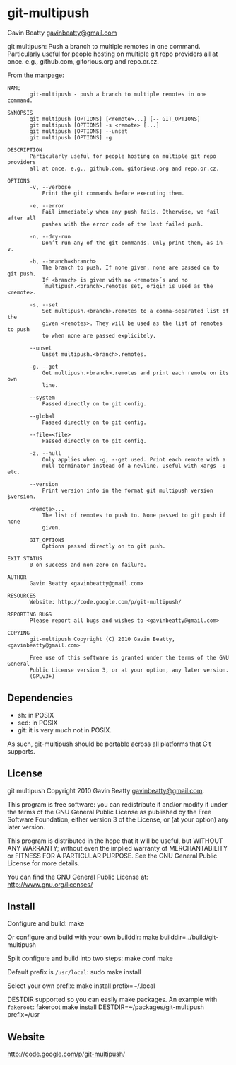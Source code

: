 git-multipush
=============
Gavin Beatty <gavinbeatty@gmail.com>

git multipush: Push a branch to multiple remotes in one command. Particularly
useful for people hosting on multiple git repo providers all at once.
e.g., github.com, gitorious.org and repo.or.cz.

From the manpage:

    NAME
           git-multipush - push a branch to multiple remotes in one command.

    SYNOPSIS
           git multipush [OPTIONS] [<remote>...] [-- GIT_OPTIONS]
           git multipush [OPTIONS] -s <remote> [...]
           git multipush [OPTIONS] --unset
           git multipush [OPTIONS] -g

    DESCRIPTION
           Particularly useful for people hosting on multiple git repo providers
           all at once. e.g., github.com, gitorious.org and repo.or.cz.

    OPTIONS
           -v, --verbose
               Print the git commands before executing them.

           -e, --error
               Fail immediately when any push fails. Otherwise, we fail after all
               pushes with the error code of the last failed push.

           -n, --dry-run
               Don’t run any of the git commands. Only print them, as in -v.

           -b, --branch=<branch>
               The branch to push. If none given, none are passed on to git push.
               If <branch> is given with no <remote>´s and no
               ´multipush.<branch>.remotes set, origin is used as the <remote>.

           -s, --set
               Set multipush.<branch>.remotes to a comma-separated list of the
               given <remotes>. They will be used as the list of remotes to push
               to when none are passed explicitely.

           --unset
               Unset multipush.<branch>.remotes.

           -g, --get
               Get multipush.<branch>.remotes and print each remote on its own
               line.

           --system
               Passed directly on to git config.

           --global
               Passed directly on to git config.

           --file=<file>
               Passed directly on to git config.

           -z, --null
               Only applies when -g, --get used. Print each remote with a
               null-terminator instead of a newline. Useful with xargs -0 etc.

           --version
               Print version info in the format git multipush version $version.

           <remote>...
               The list of remotes to push to. None passed to git push if none
               given.

           GIT_OPTIONS
               Options passed directly on to git push.

    EXIT STATUS
           0 on success and non-zero on failure.

    AUTHOR
           Gavin Beatty <gavinbeatty@gmail.com>

    RESOURCES
           Website: http://code.google.com/p/git-multipush/

    REPORTING BUGS
           Please report all bugs and wishes to <gavinbeatty@gmail.com>

    COPYING
           git-multipush Copyright (C) 2010 Gavin Beatty, <gavinbeatty@gmail.com>

           Free use of this software is granted under the terms of the GNU General
           Public License version 3, or at your option, any later version.
           (GPLv3+)


Dependencies
------------

* sh: in POSIX
* sed: in POSIX
* git: it is very much not in POSIX.

As such, git-multipush should be portable across all platforms that Git supports.


License
-------

git multipush Copyright 2010 Gavin Beatty <gavinbeatty@gmail.com>.

This program is free software: you can redistribute it and/or modify
it under the terms of the GNU General Public License as published by
the Free Software Foundation, either version 3 of the License, or (at
your option) any later version.

This program is distributed in the hope that it will be useful,
but WITHOUT ANY WARRANTY; without even the implied warranty of
MERCHANTABILITY or FITNESS FOR A PARTICULAR PURPOSE.  See the
GNU General Public License for more details.

You can find the GNU General Public License at:
http://www.gnu.org/licenses/


Install
-------
Configure and build:
    make

Or configure and build with your own builddir:
    make builddir=../build/git-multipush

Split configure and build into two steps:
    make conf
    make

Default prefix is `/usr/local`:
    sudo make install

Select your own prefix:
    make install prefix=~/.local

DESTDIR supported so you can easily make packages. An example with `fakeroot`:
    fakeroot make install DESTDIR=~/packages/git-multipush prefix=/usr

Website
-------
http://code.google.com/p/git-multipush/

